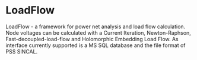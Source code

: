 LoadFlow
========
LoadFlow - a framework for power net analysis and load flow calculation. Node voltages can be calculated with a Current Iteration, Newton-Raphson, Fast-decoupled-load-flow and Holomorphic Embedding Load Flow.
As interface currently supported is a MS SQL database and the file format of PSS SINCAL.
